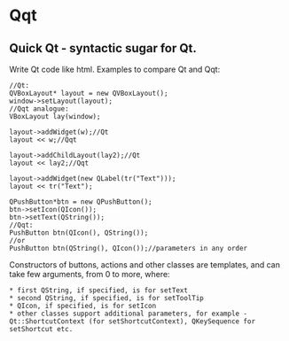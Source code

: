 Qqt
===

Quick Qt - syntactic sugar for Qt.
----------------------------------
Write Qt code like html.
Examples to compare Qt and Qqt:

	//Qt:
	QVBoxLayout* layout = new QVBoxLayout();
	window->setLayout(layout);
	//Qqt analogue:
	VBoxLayout lay(window);

	layout->addWidget(w);//Qt
	layout << w;//Qqt

	layout->addChildLayout(lay2);//Qt
	layout << lay2;//Qqt

	layout->addWidget(new QLabel(tr("Text")));
	layout << tr("Text");

	QPushButton*btn = new QPushButton();
	btn->setIcon(QIcon());
	btn->setText(QString());
	//Qqt:
	PushButton btn(QIcon(), QString());
	//or
	PushButton btn(QString(), QIcon());//parameters in any order

Constructors of buttons, actions and other classes are templates, and can take few arguments, from 0 to more, where:

	* first QString, if specified, is for setText
	* second QString, if specified, is for setToolTip
	* QIcon, if specified, is for setIcon
	* other classes support additional parameters, for example - Qt::ShortcutContext (for setShortcutContext), QKeySequence for setShortcut etc.